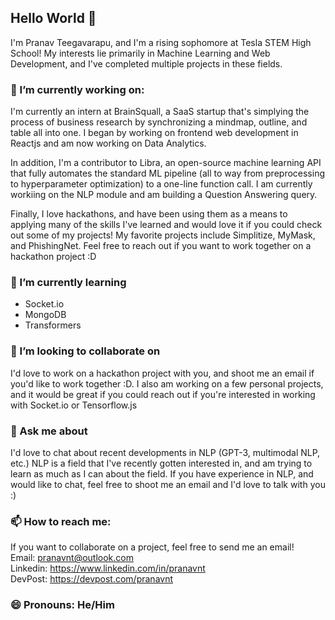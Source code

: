 ## Hello World 👋

I'm Pranav Teegavarapu, and I'm a rising sophomore at Tesla STEM High School! My interests lie primarily in Machine Learning and Web Development, and I've completed multiple projects in these fields. 

### 🔭 I’m currently working on:
I'm currently an intern at BrainSquall, a SaaS startup that's simplying the process of business research by synchronizing a mindmap, outline, and table all into one. I began by working on frontend web development in Reactjs and am now working on Data Analytics.

In addition, I'm a contributor to Libra, an open-source machine learning API that fully automates the standard ML pipeline (all to way from preprocessing to hyperparameter optimization) to a one-line function call. I am currently workiing on the NLP module and am building a Question Answering query.

Finally, I love hackathons, and have been using them as a means to applying many of the skills I've learned and would love it if you could check out some of my projects! My favorite projects include Simplitize, MyMask, and PhishingNet. Feel free to reach out if you want to work together on a hackathon project :D

### 🌱 I’m currently learning
- Socket.io
- MongoDB
- Transformers

### 👯 I’m looking to collaborate on 
I'd love to work on a hackathon project with you, and shoot me an email if you'd like to work together :D. I also am working on a few personal projects, and it would be great if you could reach out if you're interested in working with Socket.io or Tensorflow.js 

### 💬 Ask me about
I'd love to chat about recent developments in NLP (GPT-3, multimodal NLP, etc.) NLP is a field that I've recently gotten interested in, and am trying to learn as much as I can about the field. If you have experience in NLP, and would like to chat, feel free to shoot me an email and I'd love to talk with you :)  

### 📫 How to reach me: 
If you want to collaborate on a project, feel free to send me an email!  
Email: pranavnt@outlook.com  
Linkedin: https://www.linkedin.com/in/pranavnt  
DevPost: https://devpost.com/pranavnt  

### 😄 Pronouns: He/Him
